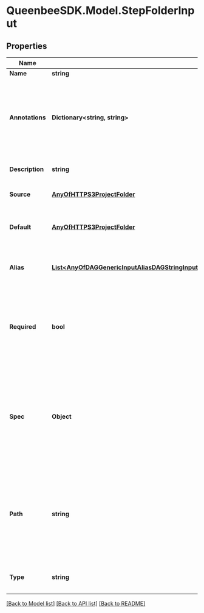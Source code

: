 
# QueenbeeSDK.Model.StepFolderInput

## Properties

Name | Type | Description | Notes
------------ | ------------- | ------------- | -------------
**Name** | **string** | Input name. | 
**Annotations** | **Dictionary&lt;string, string&gt;** | An optional dictionary to add annotations to inputs. These annotations will be used by the client side libraries. | [optional] 
**Description** | **string** | Optional description for input. | [optional] 
**Source** | [**AnyOfHTTPS3ProjectFolder**](AnyOfHTTPS3ProjectFolder.md) | The path to source the file from. | 
**Default** | [**AnyOfHTTPS3ProjectFolder**](AnyOfHTTPS3ProjectFolder.md) | The default source for file if the value is not provided. | [optional] 
**Alias** | [**List&lt;AnyOfDAGGenericInputAliasDAGStringInputAliasDAGIntegerInputAliasDAGNumberInputAliasDAGBooleanInputAliasDAGFolderInputAliasDAGFileInputAliasDAGPathInputAliasDAGArrayInputAliasDAGJSONObjectInputAliasDAGLinkedInputAlias&gt;**](AnyOfDAGGenericInputAliasDAGStringInputAliasDAGIntegerInputAliasDAGNumberInputAliasDAGBooleanInputAliasDAGFolderInputAliasDAGFileInputAliasDAGPathInputAliasDAGArrayInputAliasDAGJSONObjectInputAliasDAGLinkedInputAlias.md) | A list of aliases for this input in different platforms. | [optional] 
**Required** | **bool** | A field to indicate if this input is required. This input needs to be set explicitly even when a default value is provided. | [optional] [default to false]
**Spec** | **Object** | An optional JSON Schema specification to validate the input value. You can use validate_spec method to validate a value against the spec. | [optional] 
**Path** | **string** | Path to the target location that the input will be copied to.  This path is relative to the working directory where the command is executed. | [optional] 
**Type** | **string** |  | [optional] [readonly] [default to "StepFolderInput"]

[[Back to Model list]](../README.md#documentation-for-models)
[[Back to API list]](../README.md#documentation-for-api-endpoints)
[[Back to README]](../README.md)

